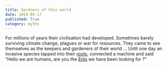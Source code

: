 ```yaml
---
title: Gardners of this world
date: 2019-05-17
published: True
category: myths
---
```

For millions of years their civilisation had developed. 
Sometimes barely surviving climate change, plagues or war for resources. 
They came to see themselves as the keepers and gardeners of their world ...
Until one day an invasive species tapped into their [roots](https://www.ncbi.nlm.nih.gov/pmc/articles/PMC2819436/), connected a machine and said 
“Hello we are humans, are you the [Ents](https://en.wikipedia.org/wiki/Ent) we have been looking for ?”

